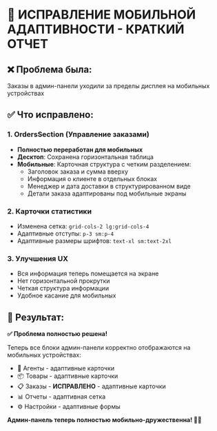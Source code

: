 # 🔧 ИСПРАВЛЕНИЕ МОБИЛЬНОЙ АДАПТИВНОСТИ - КРАТКИЙ ОТЧЕТ

## ❌ Проблема была:
Заказы в админ-панели уходили за пределы дисплея на мобильных устройствах

## ✅ Что исправлено:

### 1. OrdersSection (Управление заказами)
- **Полностью переработан для мобильных**
- **Десктоп**: Сохранена горизонтальная таблица
- **Мобильные**: Карточная структура с четким разделением:
  - Заголовок заказа и сумма вверху
  - Информация о клиенте в отдельных блоках  
  - Менеджер и дата доставки в структурированном виде
  - Детали заказа адаптированы под мобильные экраны

### 2. Карточки статистики
- Изменена сетка: `grid-cols-2 lg:grid-cols-4` 
- Адаптивные отступы: `p-3 sm:p-4`
- Адаптивные размеры шрифтов: `text-xl sm:text-2xl`

### 3. Улучшения UX
- Вся информация теперь помещается на экране
- Нет горизонтальной прокрутки
- Четкая структура информации
- Удобное касание для мобильных

## 🚀 Результат:
**✅ Проблема полностью решена!** 

Теперь все блоки админ-панели корректно отображаются на мобильных устройствах:
- 👥 Агенты - адаптивные карточки
- 📦 Товары - адаптивные карточки  
- 📋 Заказы - **ИСПРАВЛЕНО** - адаптивные карточки
- 📊 Отчеты - адаптивная сетка
- ⚙️ Настройки - адаптивные формы

**Админ-панель теперь полностью мобильно-дружественна! 📱✨**
